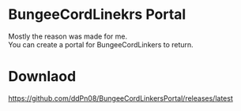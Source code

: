 # BungeeCordLinekrs Portal
Mostly the reason was made for me.  
You can create a portal for BungeeCordLinkers to return.

# Downlaod
https://github.com/ddPn08/BungeeCordLinkersPortal/releases/latest